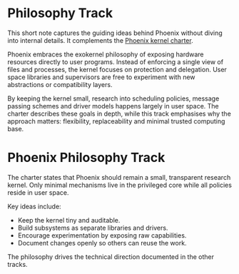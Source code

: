 # Philosophy Track

This short note captures the guiding ideas behind Phoenix without diving into internal details. It complements the [Phoenix kernel charter](phoenixkernel.md).

Phoenix embraces the exokernel philosophy of exposing hardware resources directly to user programs. Instead of enforcing a single view of files and processes, the kernel focuses on protection and delegation. User space libraries and supervisors are free to experiment with new abstractions or compatibility layers.

By keeping the kernel small, research into scheduling policies, message passing schemes and driver models happens largely in user space. The charter describes these goals in depth, while this track emphasises why the approach matters: flexibility, replaceability and minimal trusted computing base.

# Phoenix Philosophy Track

The charter states that Phoenix should remain a small, transparent
research kernel.  Only minimal mechanisms live in the privileged core
while all policies reside in user space.

Key ideas include:

- Keep the kernel tiny and auditable.
- Build subsystems as separate libraries and drivers.
- Encourage experimentation by exposing raw capabilities.
- Document changes openly so others can reuse the work.

The philosophy drives the technical direction documented in the other
tracks.
